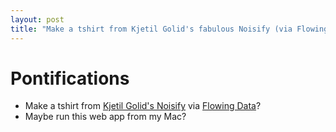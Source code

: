 ```yaml
---
layout: post
title: "Make a tshirt from Kjetil Golid's fabulous Noisify (via Flowing Data)?"
---
```

# Pontifications

* Make a tshirt from [Kjetil Golid's Noisify](https://generated.space/sketch/noisify/) via [Flowing Data](https://flowingdata.com/2019/02/12/generate-a-noise-field-from-an-image/)?
* Maybe run this web app from my Mac? 